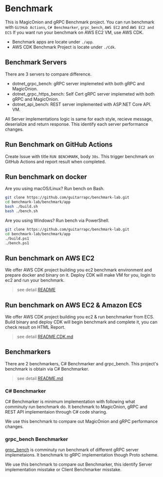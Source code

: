 # Benchmark

This is MagicOnion and gRPC Benchmark project.
You can run benchmark with `GitHub Actions`, `C# Benchmarker`, `grpc_bench`, `AWS EC2` and `AWS EC2 and ECS`
If you want run your benchmark on AWS EC2 VM, use AWS CDK.

* Benchmark apps are locate under `./app`.
* AWS CDK Benchmark Project is locate under `./Cdk`.

## Benchmark Servers

There are 3 servers to compare difference.

* dotnet_grpc_bench: gRPC server implemeted with both gRPC and MagicOnion.
* dotnet_grpc_https_bench: Self Cert gRPC server implemeted with both gRPC and MagicOnion.
* dotnet_api_bench: REST server implemented with ASP.NET Core API.
VM.

All Server implementations logic is same for each style, recieve message, deserialize and return response.
This identify each server performance changes.

## Run Benchmark on GitHub Actions

Create Issue with title `RUN BENCHMARK`, body `30s`.
This trigger benchmark on GitHub Actions and report result when completed.

## Run benchmark on docker

Are you using macOS/Linux? Run bench on Bash.

```sh
git clone https://github.com/guitarrapc/benchmark-lab.git
cd benchmark-lab/benchmark/app
bash ./build.sh
bash ./bench.sh
```

Are you using Windows? Run bench via PowerShell.

```sh
git clone https://github.com/guitarrapc/benchmark-lab.git
cd benchmark-lab/benchmark/app
./build.ps1
./bench.ps1
```

## Run benchmark on AWS EC2

We offer AWS CDK project building you ec2 benchmark environment and prepare docker and binary on it.
Deploy CDK will make VM for you, login to ec2 and run your benchmark.

> see detail [README](CdkEc2Bench/README.md)

## Run benchmark on AWS EC2 & Amazon ECS

We offer AWS CDK project building you ec2 & run benchmarker from ECS.
Build binary and deploy CDK will begin benchmark and complete it, you can check result on HTML Report.

> see detail [README.CDK.md](README.CDK.md)

## Benchmarkers

There are 2 benchmarkers, C# Benchmarker and grpc_bench.
This project's benchmark is obtain via C# Benchmarker.

> see detail [README.md](app/README.md)

### C# Benchmarker

C# Benchmarker is minimum implementation with following what comminuty run benchmark do.
It benchmark to MagicOnion, gRPC and REST API implementaion through C# code sharing.

We use this benchmark to compare out MagicOnion and gRPC performance changes.

### grpc_bench Benchmarker

[grpc_bench](https://github.com/LesnyRumcajs/grpc_bench) is comminuty run benchmark of different gRPC server implemetaions.
It benchmark to gRPC implementation though Proto scheme.

We use this benchmark to compare out Benchmarker, this identify Server implementation misstake or Client Benchmarker misstake.

